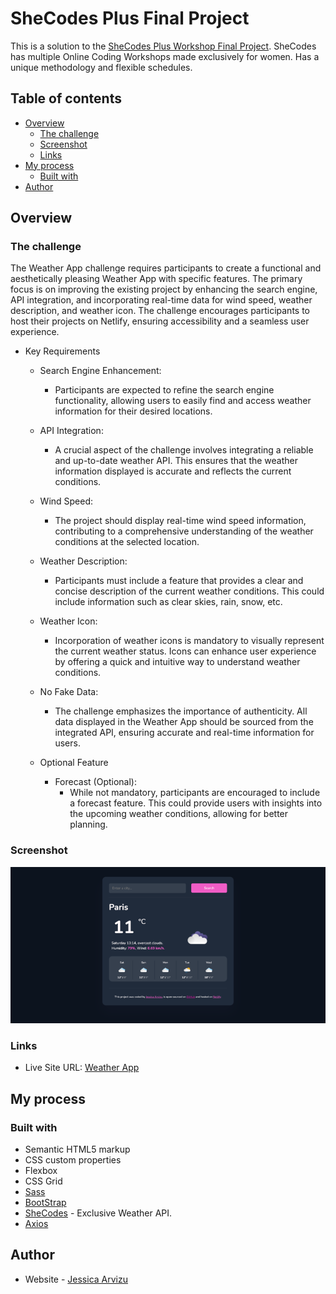 # SheCodes Plus Final Project

This is a solution to the [SheCodes Plus Workshop Final Project](https://www.shecodes.io/workshops). SheCodes has multiple Online Coding Workshops made exclusively for women. Has a unique methodology and flexible schedules.

## Table of contents

- [Overview](#overview)
  - [The challenge](#the-challenge)
  - [Screenshot](#screenshot)
  - [Links](#links)
- [My process](#my-process)
  - [Built with](#built-with)
- [Author](#author)

## Overview

### The challenge

The Weather App challenge requires participants to create a functional and aesthetically pleasing Weather App with specific features. The primary focus is on improving the existing project by enhancing the search engine, API integration, and incorporating real-time data for wind speed, weather description, and weather icon. The challenge encourages participants to host their projects on Netlify, ensuring accessibility and a seamless user experience.

- Key Requirements
  - Search Engine Enhancement:
    - Participants are expected to refine the search engine functionality, allowing users to easily find and access weather information for their desired locations.

  - API Integration:
    - A crucial aspect of the challenge involves integrating a reliable and up-to-date weather API. This ensures that the weather information displayed is accurate and reflects the current conditions.

  - Wind Speed:
    - The project should display real-time wind speed information, contributing to a comprehensive understanding of the weather conditions at the selected location.
    
  - Weather Description:
    - Participants must include a feature that provides a clear and concise description of the current weather conditions. This could include information such as clear skies, rain, snow, etc.

  - Weather Icon:
    - Incorporation of weather icons is mandatory to visually represent the current weather status. Icons can enhance user experience by offering a quick and intuitive way to understand weather conditions.

  - No Fake Data:
    - The challenge emphasizes the importance of authenticity. All data displayed in the Weather App should be sourced from the integrated API, ensuring accurate and real-time information for users.

  - Optional Feature
    - Forecast (Optional):
      - While not mandatory, participants are encouraged to include a forecast feature. This could provide users with insights into the upcoming weather conditions, allowing for better planning.


### Screenshot

![](./images/screenshot.png)

### Links

- Live Site URL: [Weather App](https://vocal-valkyrie-8703d3.netlify.app/)

## My process

### Built with

- Semantic HTML5 markup
- CSS custom properties
- Flexbox
- CSS Grid
- [Sass](https://sass-lang.com/)
- [BootStrap](https://getbootstrap.com/) 
- [SheCodes](https://www.shecodes.io/) - Exclusive Weather API.
- [Axios](https://axios-http.com/)


## Author

- Website - [Jessica Arvizu](https://www.linkedin.com/in/jessica-arvizu/)
